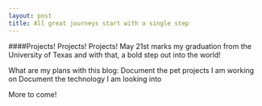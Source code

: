 ```yaml
---
layout: post
title: All great journeys start with a single step
---
```


####Projects! Projects! Projects!
May 21st marks my graduation from the University of Texas and with that, a bold step out into the world!

What are my plans with this blog:
Document the pet projects I am working on
Document the technology I am looking into


More to come!
